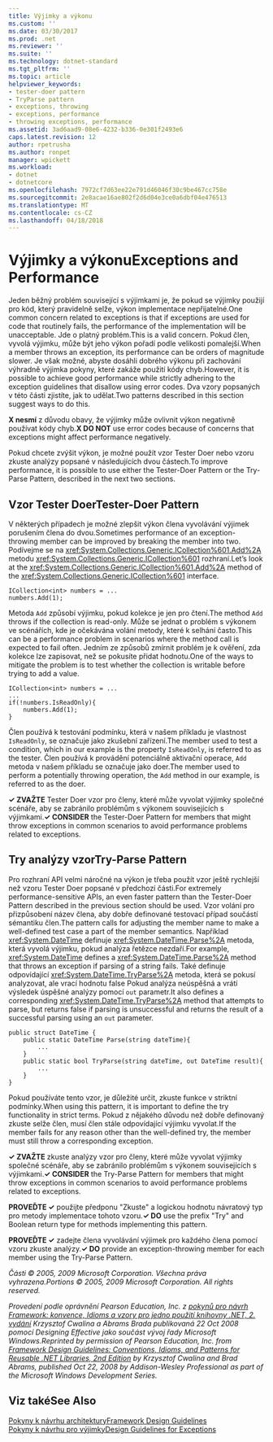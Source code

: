```yaml
---
title: Výjimky a výkonu
ms.custom: ''
ms.date: 03/30/2017
ms.prod: .net
ms.reviewer: ''
ms.suite: ''
ms.technology: dotnet-standard
ms.tgt_pltfrm: ''
ms.topic: article
helpviewer_keywords:
- tester-doer pattern
- TryParse pattern
- exceptions, throwing
- exceptions, performance
- throwing exceptions, performance
ms.assetid: 3ad6aad9-08e6-4232-b336-0e301f2493e6
caps.latest.revision: 12
author: rpetrusha
ms.author: ronpet
manager: wpickett
ms.workload:
- dotnet
- dotnetcore
ms.openlocfilehash: 7972cf7d63ee22e791d46046f30c9be467cc758e
ms.sourcegitcommit: 2e8acae16ae802f2d6d04e3ce0a6dbf04e476513
ms.translationtype: MT
ms.contentlocale: cs-CZ
ms.lasthandoff: 04/18/2018
---
```

# <a name="exceptions-and-performance"></a><span data-ttu-id="f58be-102">Výjimky a výkonu</span><span class="sxs-lookup"><span data-stu-id="f58be-102">Exceptions and Performance</span></span>
<span data-ttu-id="f58be-103">Jeden běžný problém související s výjimkami je, že pokud se výjimky použijí pro kód, který pravidelně selže, výkon implementace nepřijatelné.</span><span class="sxs-lookup"><span data-stu-id="f58be-103">One common concern related to exceptions is that if exceptions are used for code that routinely fails, the performance of the implementation will be unacceptable.</span></span> <span data-ttu-id="f58be-104">Jde o platný problém.</span><span class="sxs-lookup"><span data-stu-id="f58be-104">This is a valid concern.</span></span> <span data-ttu-id="f58be-105">Pokud člen, vyvolá výjimku, může být jeho výkon pořadí podle velikosti pomalejší.</span><span class="sxs-lookup"><span data-stu-id="f58be-105">When a member throws an exception, its performance can be orders of magnitude slower.</span></span> <span data-ttu-id="f58be-106">Je však možné, abyste dosáhli dobrého výkonu při zachování výhradně výjimka pokyny, které zakáže použití kódy chyb.</span><span class="sxs-lookup"><span data-stu-id="f58be-106">However, it is possible to achieve good performance while strictly adhering to the exception guidelines that disallow using error codes.</span></span> <span data-ttu-id="f58be-107">Dva vzory popsaných v této části zjistíte, jak to udělat.</span><span class="sxs-lookup"><span data-stu-id="f58be-107">Two patterns described in this section suggest ways to do this.</span></span>  
  
 <span data-ttu-id="f58be-108">**X nesmí** z důvodu obavy, že výjimky může ovlivnit výkon negativně používat kódy chyb.</span><span class="sxs-lookup"><span data-stu-id="f58be-108">**X DO NOT** use error codes because of concerns that exceptions might affect performance negatively.</span></span>  
  
 <span data-ttu-id="f58be-109">Pokud chcete zvýšit výkon, je možné použít vzor Tester Doer nebo vzoru zkuste analýzy popsané v následujících dvou částech.</span><span class="sxs-lookup"><span data-stu-id="f58be-109">To improve performance, it is possible to use either the Tester-Doer Pattern or the Try-Parse Pattern, described in the next two sections.</span></span>  
  
## <a name="tester-doer-pattern"></a><span data-ttu-id="f58be-110">Vzor Tester Doer</span><span class="sxs-lookup"><span data-stu-id="f58be-110">Tester-Doer Pattern</span></span>  
 <span data-ttu-id="f58be-111">V některých případech je možné zlepšit výkon člena vyvolávání výjimek porušením člena do dvou.</span><span class="sxs-lookup"><span data-stu-id="f58be-111">Sometimes performance of an exception-throwing member can be improved by breaking the member into two.</span></span> <span data-ttu-id="f58be-112">Podívejme se na <xref:System.Collections.Generic.ICollection%601.Add%2A> metodu <xref:System.Collections.Generic.ICollection%601> rozhraní.</span><span class="sxs-lookup"><span data-stu-id="f58be-112">Let’s look at the <xref:System.Collections.Generic.ICollection%601.Add%2A> method of the <xref:System.Collections.Generic.ICollection%601> interface.</span></span>  
  
```  
ICollection<int> numbers = ...   
numbers.Add(1);  
```  
  
 <span data-ttu-id="f58be-113">Metoda `Add` způsobí výjimku, pokud kolekce je jen pro čtení.</span><span class="sxs-lookup"><span data-stu-id="f58be-113">The method `Add` throws if the collection is read-only.</span></span> <span data-ttu-id="f58be-114">Může se jednat o problém s výkonem ve scénářích, kde je očekávána volání metody, které k selhání často.</span><span class="sxs-lookup"><span data-stu-id="f58be-114">This can be a performance problem in scenarios where the method call is expected to fail often.</span></span> <span data-ttu-id="f58be-115">Jedním ze způsobů zmírnit problém je k ověření, zda kolekce lze zapisovat, než se pokusíte přidat hodnotu.</span><span class="sxs-lookup"><span data-stu-id="f58be-115">One of the ways to mitigate the problem is to test whether the collection is writable before trying to add a value.</span></span>  
  
```  
ICollection<int> numbers = ...   
...  
if(!numbers.IsReadOnly){  
    numbers.Add(1);  
}  
```  
  
 <span data-ttu-id="f58be-116">Člen používá k testování podmínku, která v našem příkladu je vlastnost `IsReadOnly`, se označuje jako zkušební zařízení.</span><span class="sxs-lookup"><span data-stu-id="f58be-116">The member used to test a condition, which in our example is the property `IsReadOnly`, is referred to as the tester.</span></span> <span data-ttu-id="f58be-117">Člen používá k provádění potenciálně aktivační operace, `Add` metoda v našem příkladu se označuje jako doer.</span><span class="sxs-lookup"><span data-stu-id="f58be-117">The member used to perform a potentially throwing operation, the `Add` method in our example, is referred to as the doer.</span></span>  
  
 <span data-ttu-id="f58be-118">**✓ ZVAŽTE** Tester Doer vzor pro členy, které může vyvolat výjimky společné scénáře, aby se zabránilo problémům s výkonem souvisejících s výjimkami.</span><span class="sxs-lookup"><span data-stu-id="f58be-118">**✓ CONSIDER** the Tester-Doer Pattern for members that might throw exceptions in common scenarios to avoid performance problems related to exceptions.</span></span>  
  
## <a name="try-parse-pattern"></a><span data-ttu-id="f58be-119">Try analýzy vzor</span><span class="sxs-lookup"><span data-stu-id="f58be-119">Try-Parse Pattern</span></span>  
 <span data-ttu-id="f58be-120">Pro rozhraní API velmi náročné na výkon je třeba použít vzor ještě rychlejší než vzoru Tester Doer popsané v předchozí části.</span><span class="sxs-lookup"><span data-stu-id="f58be-120">For extremely performance-sensitive APIs, an even faster pattern than the Tester-Doer Pattern described in the previous section should be used.</span></span> <span data-ttu-id="f58be-121">Vzor volání pro přizpůsobení název člena, aby dobře definované testovací případ součástí sémantiku člen.</span><span class="sxs-lookup"><span data-stu-id="f58be-121">The pattern calls for adjusting the member name to make a well-defined test case a part of the member semantics.</span></span> <span data-ttu-id="f58be-122">Například <xref:System.DateTime> definuje <xref:System.DateTime.Parse%2A> metoda, která vyvolá výjimku, pokud analýza řetězce nezdaří.</span><span class="sxs-lookup"><span data-stu-id="f58be-122">For example, <xref:System.DateTime> defines a <xref:System.DateTime.Parse%2A> method that throws an exception if parsing of a string fails.</span></span> <span data-ttu-id="f58be-123">Také definuje odpovídající <xref:System.DateTime.TryParse%2A> metoda, která se pokusí analyzovat, ale vrací hodnotu false Pokud analýza neúspěšná a vrátí výsledek úspěšné analýzy pomocí `out` parametr.</span><span class="sxs-lookup"><span data-stu-id="f58be-123">It also defines a corresponding <xref:System.DateTime.TryParse%2A> method that attempts to parse, but returns false if parsing is unsuccessful and returns the result of a successful parsing using an `out` parameter.</span></span>  
  
```  
public struct DateTime {  
    public static DateTime Parse(string dateTime){   
        ...   
    }  
    public static bool TryParse(string dateTime, out DateTime result){  
        ...  
    }  
}  
```  
  
 <span data-ttu-id="f58be-124">Pokud používáte tento vzor, je důležité určit, zkuste funkce v striktní podmínky.</span><span class="sxs-lookup"><span data-stu-id="f58be-124">When using this pattern, it is important to define the try functionality in strict terms.</span></span> <span data-ttu-id="f58be-125">Pokud z nějakého důvodu než dobře definovaný zkuste selže člen, musí člen stále odpovídající výjimku vyvolat.</span><span class="sxs-lookup"><span data-stu-id="f58be-125">If the member fails for any reason other than the well-defined try, the member must still throw a corresponding exception.</span></span>  
  
 <span data-ttu-id="f58be-126">**✓ ZVAŽTE** zkuste analýzy vzor pro členy, které může vyvolat výjimky společné scénáře, aby se zabránilo problémům s výkonem souvisejících s výjimkami.</span><span class="sxs-lookup"><span data-stu-id="f58be-126">**✓ CONSIDER** the Try-Parse Pattern for members that might throw exceptions in common scenarios to avoid performance problems related to exceptions.</span></span>  
  
 <span data-ttu-id="f58be-127">**PROVEĎTE ✓** použijte předponu "Zkuste" a logickou hodnotu návratový typ pro metody implementace tohoto vzoru.</span><span class="sxs-lookup"><span data-stu-id="f58be-127">**✓ DO** use the prefix "Try" and Boolean return type for methods implementing this pattern.</span></span>  
  
 <span data-ttu-id="f58be-128">**PROVEĎTE ✓** zadejte člena vyvolávání výjimek pro každého člena pomocí vzoru zkuste analýzy.</span><span class="sxs-lookup"><span data-stu-id="f58be-128">**✓ DO** provide an exception-throwing member for each member using the Try-Parse Pattern.</span></span>  
  
 <span data-ttu-id="f58be-129">*Části © 2005, 2009 Microsoft Corporation. Všechna práva vyhrazena.*</span><span class="sxs-lookup"><span data-stu-id="f58be-129">*Portions © 2005, 2009 Microsoft Corporation. All rights reserved.*</span></span>  
  
 <span data-ttu-id="f58be-130">*Provedení podle oprávnění Pearson Education, Inc. z [pokynů pro návrh Framework: konvence, Idioms a vzory pro jedno použití knihovny .NET, 2. vydání](https://www.informit.com/store/framework-design-guidelines-conventions-idioms-and-9780321545619) Krzysztof Cwalina a Abrams Brada publikovaná 22 Oct 2008 pomocí Designing Effective jako součást vývoj řady Microsoft Windows.*</span><span class="sxs-lookup"><span data-stu-id="f58be-130">*Reprinted by permission of Pearson Education, Inc. from [Framework Design Guidelines: Conventions, Idioms, and Patterns for Reusable .NET Libraries, 2nd Edition](https://www.informit.com/store/framework-design-guidelines-conventions-idioms-and-9780321545619) by Krzysztof Cwalina and Brad Abrams, published Oct 22, 2008 by Addison-Wesley Professional as part of the Microsoft Windows Development Series.*</span></span>  
  
## <a name="see-also"></a><span data-ttu-id="f58be-131">Viz také</span><span class="sxs-lookup"><span data-stu-id="f58be-131">See Also</span></span>  
 [<span data-ttu-id="f58be-132">Pokyny k návrhu architektury</span><span class="sxs-lookup"><span data-stu-id="f58be-132">Framework Design Guidelines</span></span>](../../../docs/standard/design-guidelines/index.md)  
 [<span data-ttu-id="f58be-133">Pokyny k návrhu pro výjimky</span><span class="sxs-lookup"><span data-stu-id="f58be-133">Design Guidelines for Exceptions</span></span>](../../../docs/standard/design-guidelines/exceptions.md)
